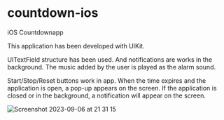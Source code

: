 # countdown-ios
iOS Countdownapp

This application has been developed with UIKit. 

UITextField structure has been used. 
And notifications are works in the background. 
The music added by the user is played as the alarm sound.

Start/Stop/Reset buttons work in app.
When the time expires and the application is open, a pop-up appears on the screen.
If the application is closed or in the background, a notification will appear on the screen.




![Screenshot 2023-09-06 at 21 31 15](https://github.com/Enesdrk/countdown-ios/assets/79005943/767c142c-c0d6-4829-9bcb-5444de2068b5)




